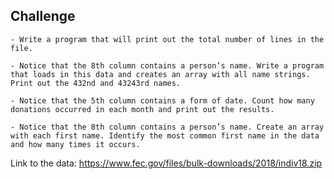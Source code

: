 ## Challenge

```
- Write a program that will print out the total number of lines in the file.

- Notice that the 8th column contains a person’s name. Write a program that loads in this data and creates an array with all name strings. Print out the 432nd and 43243rd names.

- Notice that the 5th column contains a form of date. Count how many donations occurred in each month and print out the results.

- Notice that the 8th column contains a person’s name. Create an array with each first name. Identify the most common first name in the data and how many times it occurs.
```

Link to the data: ​https://www.fec.gov/files/bulk-downloads/2018/indiv18.zip
